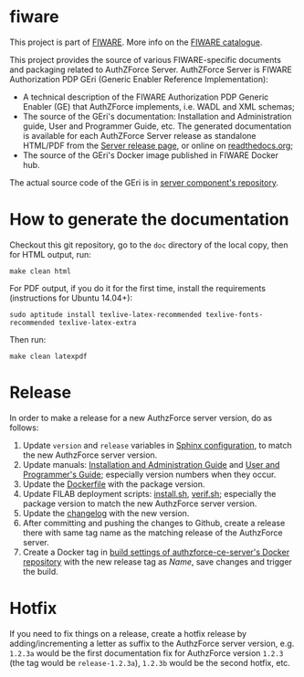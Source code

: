 # fiware
This project is part of [FIWARE](https://www.fiware.org). More info on the [FIWARE catalogue](http://catalogue.fiware.org/enablers/authorization-pdp-authzforce).

This project provides the source of various FIWARE-specific documents and packaging related to AuthZForce Server. AuthZForce Server is FIWARE Authorization PDP GEri (Generic Enabler Reference Implementation):
- A technical description of the FIWARE Authorization PDP Generic Enabler (GE) that AuthZForce implements, i.e. WADL and XML schemas;
- The source of the GEri's documentation: Installation and Administration guide, User and Programmer Guide, etc. The generated documentation is available for each AuthZForce Server release as standalone HTML/PDF from the [Server release page](https://github.com/authzforce/server/releases), or online on [readthedocs.org](http://readthedocs.org/projects/authzforce-ce-fiware/versions/);
- The source of the GEri's Docker image published in FIWARE Docker hub.

The actual source code of the GEri is in [server component's repository](https://github.com/authzforce/server).

# How to generate the documentation
Checkout this git repository, go to the `doc` directory of the local copy, then
for HTML output, run: 

 ```shell
 make clean html
 ```

For PDF output, if you do it for the first time, install the requirements (instructions for Ubuntu 14.04+):
 ```shell
 sudo aptitude install texlive-latex-recommended texlive-fonts-recommended texlive-latex-extra
 ```
Then run:

```shell
make clean latexpdf
```

# Release

In order to make a release for a new AuthzForce server version, do as follows:

1. Update `version` and `release` variables in [Sphinx configuration](doc/conf.py), to match the new AuthzForce server version.
1. Update manuals: [Installation and Administration Guide](doc/InstallationAndAdministrationGuide.rst) and [User and Programmer's Guide](doc/UserAndProgrammersGuide.rst); especially version numbers when they occur.
1. Update the [Dockerfile](docker/Dockerfile) with the package version.
1. Update FILAB deployment scripts: [install.sh](filab.deploy/install.sh), [verif.sh](filab.deploy/verif.sh); especially the package version to match the new AuthzForce server version.
1. Update the [changelog](CHANGELOG.md) with the new version.
1. After committing and pushing the changes to Github, create a release there with same tag name as the matching release of the AuthzForce server.
1. Create a Docker tag in [build settings of authzforce-ce-server's Docker repository](https://hub.docker.com/r/fiware/authzforce-ce-server/) with the new release tag as *Name*, save changes and trigger the build.

# Hotfix
If you need to fix things on a release, create a hotfix release by adding/incrementing a letter as suffix to the AuthzForce server version, e.g. `1.2.3a` would be the first documentation fix for AuthzForce version `1.2.3` (the tag would be `release-1.2.3a`), `1.2.3b` would be the second hotfix, etc.
